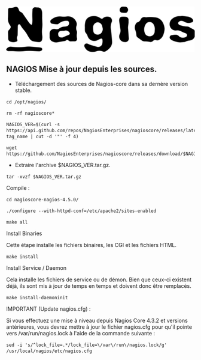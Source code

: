 ![Nagios](./images/nagios.png)

## NAGIOS Mise à jour depuis les sources.
- Téléchargement des sources de Nagios-core dans sa dernère version stable.
```
cd /opt/nagios/
```
```
rm -rf nagioscore*
```
```
NAGIOS_VER=$(curl -s https://api.github.com/repos/NagiosEnterprises/nagioscore/releases/latest|grep tag_name | cut -d '"' -f 4)
```
```
wget https://github.com/NagiosEnterprises/nagioscore/releases/download/$NAGIOS_VER/$NAGIOS_VER.tar.gz
```
- Extraire l'archive $NAGIOS_VER.tar.gz.
```
tar -xvzf $NAGIOS_VER.tar.gz
```
Compile :
```
cd nagioscore-nagios-4.5.0/
```
```
./configure --with-httpd-conf=/etc/apache2/sites-enabled
```
```
make all
```
Install Binaries

Cette étape installe les fichiers binaires, les CGI et les fichiers HTML.
```
make install
```
Install Service / Daemon

Cela installe les fichiers de service ou de démon. Bien que ceux-ci existent déjà, ils sont mis à jour de temps en temps et doivent donc être remplacés.
```
make install-daemoninit
```


IMPORTANT (Update nagios.cfg) :

Si vous effectuez une mise à niveau depuis Nagios Core 4.3.2 et versions antérieures, vous devrez mettre à jour le fichier nagios.cfg pour qu'il pointe vers /var/run/nagios.lock à l'aide de la commande suivante :
```
sed -i 's/^lock_file=.*/lock_file=\/var\/run\/nagios.lock/g' /usr/local/nagios/etc/nagios.cfg
```
